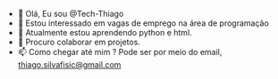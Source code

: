 - 👋 Olá, Eu sou @Tech-Thiago
- 👀 Estou interessado em vagas de emprego na área de programação
- 🌱 Atualmente estou aprendendo python e html.
- 💞️ Procuro colaborar em projetos.
- 📫 Como chegar até mim ? Pode ser por meio do email, thiago.silvafisic@gmail.com

<!---
Tech-Thiago/Tech-Thiago is a ✨ special ✨ repository because its `README.md` (this file) appears on your GitHub profile.
You can click the Preview link to take a look at your changes.
--->
